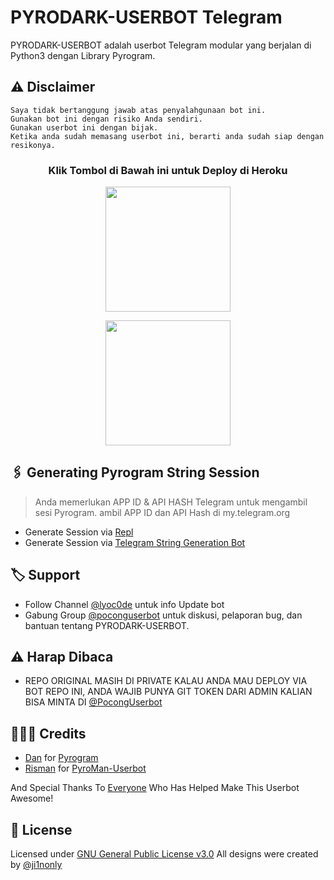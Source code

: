
# PYRODARK-USERBOT Telegram

PYRODARK-USERBOT adalah userbot Telegram modular yang berjalan di Python3 dengan Library Pyrogram.

## ⚠️ Disclaimer

```
Saya tidak bertanggung jawab atas penyalahgunaan bot ini.
Gunakan bot ini dengan risiko Anda sendiri.
Gunakan userbot ini dengan bijak.
Ketika anda sudah memasang userbot ini, berarti anda sudah siap dengan resikonya.
```

<h3 align="center">Klik Tombol di Bawah ini untuk Deploy di Heroku</h3>

<p align="center"><a href="https://dashboard.heroku.com/new?template=https://github.com/ji1nonly/PYRODARK-USERBOT"><img src="https://img.shields.io/badge/Deploy%20Lewat%20Web%20Heroku-blueviolet?style=for-the-badge&logo=heroku" width="200"" /></a></p>

<p align="center"><a href="https://telegram.dog/XTZ_HerokuBot?start=amkxbm9ubHkvUFlST0RBUkstVVNFUkJPVCBtYXN0ZXI"><img src="https://img.shields.io/badge/Deploy%20Lewat%20Bot%20Heroku-blueviolet?style=for-the-badge&logo=heroku" width="200"" /></a></p>


## 🖇 Generating Pyrogram String Session
    
> Anda memerlukan APP ID & API HASH Telegram untuk mengambil sesi Pyrogram. ambil APP ID dan API Hash di my.telegram.org
- Generate Session via <a href="https://repl.it/@mrismanaziz/stringen?lite=1&outputonly=1">Repl</a>
- Generate Session via <a href="https://t.me/StringManRobot">Telegram String Generation Bot</a>

## 🏷 Support

- Follow Channel [@lyoc0de](https://t.me/lyoc0de) untuk info Update bot 
- Gabung Group [@poconguserbot](https://t.me/poconguserbot) untuk diskusi, pelaporan bug, dan bantuan tentang PYRODARK-USERBOT.

## ⚠️ Harap Dibaca
- REPO ORIGINAL MASIH DI PRIVATE KALAU ANDA MAU DEPLOY VIA BOT REPO INI, ANDA WAJIB PUNYA GIT TOKEN DARI ADMIN KALIAN BISA MINTA DI [@PocongUserbot](https://t.me/poconguserbot)


## 👨🏻‍💻 Credits
-  [Dan](https://github.com/delivrance) for [Pyrogram](https://github.com/pyrogram/pyrogram)
-  [Risman](https://github.com/mrismanaziz) for [PyroMan-Userbot](https://github.com/mrismanaziz/PyroMan-Userbot)

And Special Thanks To [Everyone](https://github.com/ji1nonly/PYRODARK-USERBOT/graphs/contributors) Who Has Helped Make This Userbot Awesome!

## 📑 License
Licensed under [GNU General Public License v3.0](https://github.com/ji1nonly/PYRODARK-USERBOT/blob/Man-Userbot/LICENSE) All designs were created by [@ji1nonly](https://github.com/ji1nonly)
